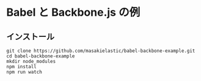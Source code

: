 Babel と Backbone.js の例
========================

インストール
-----------


```babel
git clone https://github.com/masakielastic/babel-backbone-example.git
cd babel-backbone-example
mkdir node_modules
npm install
npm run watch
```